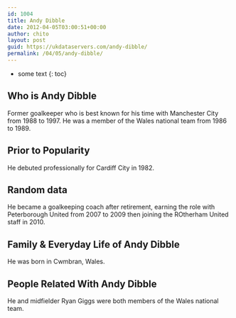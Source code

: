 ```yaml
---
id: 1004
title: Andy Dibble
date: 2012-04-05T03:00:51+00:00
author: chito
layout: post
guid: https://ukdataservers.com/andy-dibble/
permalink: /04/05/andy-dibble/
---
```


* some text
{: toc}


## Who is  Andy Dibble
                  
                  
                  
Former goalkeeper who is best known for his time with Manchester City from 1988 to 1997. He was a member of the Wales national team from 1986 to 1989.
                  
                
                
                
## Prior to Popularity 
                  
                  
                  
He debuted professionally for Cardiff City in 1982.
                  
                
                
                
## Random data 
                  
                  
                  
He became a goalkeeping coach after retirement, earning the role with Peterborough United from 2007 to 2009 then joining the ROtherham United staff in 2010.
                  
                
                
                
## Family & Everyday Life of Andy Dibble
                  
                  
                  
He was born in Cwmbran, Wales.
                  
                
                
                
## People Related With  Andy Dibble
                  
                  
                  
He and midfielder Ryan Giggs were both members of the Wales national team.
                  
                
              
            
          
          
          
    
    
  
